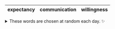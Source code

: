 <!-- word_basket start -->
| expectancy | communication | willingness |
| :--------: | :-----------: | :---------: |

<details>
  <summary>These words are chosen at random each day. ✨</summary>
  Take a look inside this repo to see how that works.
</details>
<!-- word_basket end -->
